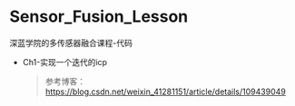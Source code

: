 # Sensor_Fusion_Lesson
深蓝学院的多传感器融合课程-代码



- Ch1-实现一个迭代的icp

  > 参考博客：https://blog.csdn.net/weixin_41281151/article/details/109439049

  

